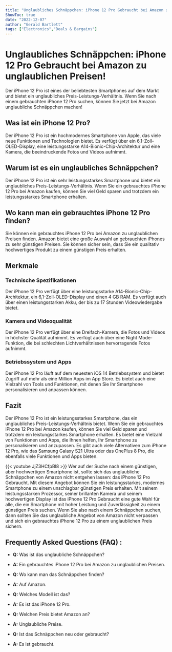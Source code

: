 ```yaml
---
title: "Unglaubliches Schnäppchen: iPhone 12 Pro Gebraucht bei Amazon zu unglaublichen Preisen!"
ShowToc: true 
date: "2022-12-07"
author: "Gerald Bartlett" 
tags: ["Electronics","Deals & Bargains"]
---
```

# Unglaubliches Schnäppchen: iPhone 12 Pro Gebraucht bei Amazon zu unglaublichen Preisen!

Der iPhone 12 Pro ist eines der beliebtesten Smartphones auf dem Markt und bietet ein unglaubliches Preis-Leistungs-Verhältnis. Wenn Sie nach einem gebrauchten iPhone 12 Pro suchen, können Sie jetzt bei Amazon unglaubliche Schnäppchen machen!

## Was ist ein iPhone 12 Pro?

Der iPhone 12 Pro ist ein hochmodernes Smartphone von Apple, das viele neue Funktionen und Technologien bietet. Es verfügt über ein 6,1-Zoll-OLED-Display, eine leistungsstarke A14-Bionic-Chip-Architektur und eine Kamera, die beeindruckende Fotos und Videos aufnimmt.

## Warum ist es ein unglaubliches Schnäppchen?

Der iPhone 12 Pro ist ein sehr leistungsstarkes Smartphone und bietet ein unglaubliches Preis-Leistungs-Verhältnis. Wenn Sie ein gebrauchtes iPhone 12 Pro bei Amazon kaufen, können Sie viel Geld sparen und trotzdem ein leistungsstarkes Smartphone erhalten.

## Wo kann man ein gebrauchtes iPhone 12 Pro finden?

Sie können ein gebrauchtes iPhone 12 Pro bei Amazon zu unglaublichen Preisen finden. Amazon bietet eine große Auswahl an gebrauchten iPhones zu sehr günstigen Preisen. Sie können sicher sein, dass Sie ein qualitativ hochwertiges Produkt zu einem günstigen Preis erhalten.

## Merkmale

### Technische Spezifikationen

Der iPhone 12 Pro verfügt über eine leistungsstarke A14-Bionic-Chip-Architektur, ein 6,1-Zoll-OLED-Display und einen 4 GB RAM. Es verfügt auch über einen leistungsstarken Akku, der bis zu 17 Stunden Videowiedergabe bietet.

### Kamera und Videoqualität

Der iPhone 12 Pro verfügt über eine Dreifach-Kamera, die Fotos und Videos in höchster Qualität aufnimmt. Es verfügt auch über eine Night Mode-Funktion, die bei schlechten Lichtverhältnissen hervorragende Fotos aufnimmt.

### Betriebssystem und Apps

Der iPhone 12 Pro läuft auf dem neuesten iOS 14 Betriebssystem und bietet Zugriff auf mehr als eine Million Apps im App Store. Es bietet auch eine Vielzahl von Tools und Funktionen, mit denen Sie Ihr Smartphone personalisieren und anpassen können.

## Fazit

Der iPhone 12 Pro ist ein leistungsstarkes Smartphone, das ein unglaubliches Preis-Leistungs-Verhältnis bietet. Wenn Sie ein gebrauchtes iPhone 12 Pro bei Amazon kaufen, können Sie viel Geld sparen und trotzdem ein leistungsstarkes Smartphone erhalten. Es bietet eine Vielzahl von Funktionen und Apps, die Ihnen helfen, Ihr Smartphone zu personalisieren und anzupassen. Es gibt auch viele Alternativen zum iPhone 12 Pro, wie das Samsung Galaxy S21 Ultra oder das OnePlus 8 Pro, die ebenfalls viele Funktionen und Apps bieten.

{{< youtube JjZ3HCfpBl8 >}} 
Wer auf der Suche nach einem günstigen, aber hochwertigen Smartphone ist, sollte sich das unglaubliche Schnäppchen von Amazon nicht entgehen lassen: das iPhone 12 Pro Gebraucht. Mit diesem Angebot können Sie ein leistungsstarkes, modernes Smartphone zu einem unschlagbar günstigen Preis erhalten. Mit seinem leistungsstarken Prozessor, seiner brillanten Kamera und seinem hochwertigen Display ist das iPhone 12 Pro Gebraucht eine gute Wahl für alle, die ein Smartphone mit hoher Leistung und Zuverlässigkeit zu einem günstigen Preis suchen. Wenn Sie also nach einem Schnäppchen suchen, dann sollten Sie das unglaubliche Angebot von Amazon nicht verpassen und sich ein gebrauchtes iPhone 12 Pro zu einem unglaublichen Preis sichern.

## Frequently Asked Questions (FAQ) :
- **Q:** Was ist das unglaubliche Schnäppchen? 
- **A:** Ein gebrauchtes iPhone 12 Pro bei Amazon zu unglaublichen Preisen.

- **Q:** Wo kann man das Schnäppchen finden? 
- **A:** Auf Amazon.

- **Q:** Welches Modell ist das? 
- **A:** Es ist das iPhone 12 Pro.

- **Q:** Welchen Preis bietet Amazon an? 
- **A:** Unglaubliche Preise.

- **Q:** Ist das Schnäppchen neu oder gebraucht? 
- **A:** Es ist gebraucht.


